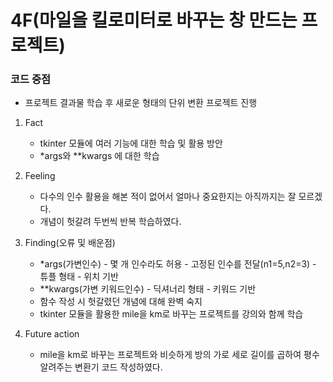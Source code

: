 # 4F(마일을 킬로미터로 바꾸는 창 만드는 프로젝트)
### 코드 중점
- 프로젝트 결과물 학습 후 새로운 형태의 단위 변환 프로젝트 진행


1) Fact
    - tkinter 모듈에 여러 기능에 대한 학습 및 활용 방안
    - *args와 **kwargs 에 대한 학습
 
2) Feeling
    - 다수의 인수 활용을 해본 적이 없어서 얼마나 중요한지는 아직까지는 잘 모르겠다.
    - 개념이 헛갈려 두번씩 반복 학습하였다.
   
3) Finding(오류 및 배운점)
    - *args(가변인수) - 몇 개 인수라도 허용 - 고정된 인수를 전달(n1=5,n2=3) - 튜플 형태 - 위치 기반
    - **kwargs(가변 키워드인수) - 딕셔너리 형태 - 키워드 기반
    - 함수 작성 시 헛갈렸던 개념에 대해 완벽 숙지
    - tkinter 모듈을 활용한 mile을 km로 바꾸는 프로젝트를 강의와 함께 학습
   
4) Future action
    - mile을 km로 바꾸는 프로젝트와 비슷하게 방의 가로 세로 길이를 곱하여 평수 알려주는 변환기 코드 작성하였다.

